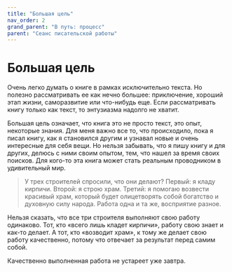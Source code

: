 ```yaml
---
title: "Большая цель"
nav_order: 2
grand_parent: "В путь: процесс"
parent: "Сеанс писательской работы"
---
```


# Большая цель

Очень легко думать о книге в рамках исключительно текста.  Но полезно
рассматривать ее как нечно большее: приключение, хороший этап жизни,
саморазвитие или что-нибудь еще.  Если рассматривать книгу только как
текст, то энтузиазма надолго не хватит.

Большая цель означает, что книга это не просто текст, это опыт,
некоторые знания.  Для меня важно все то, что происходило, пока я
писал книгу, как я становился другим и узнавал новые и очень
интересные для себя вещи.  Но нельзя забывать, что я пишу книгу и для
других, делюсь с ними своим опытом, тем, что нашел за время своих
поисков.  Для кого-то эта книга может стать реальным проводником в
удивительный мир.

> У трех строителей спросили, что они делают?  Первый: я кладу
> кирпичи.  Второй: я строю храм.  Третий: я помогаю возвести красивый
> храм, который будет олицетворять собой богатство и духовную силу
> народа.  Работа одна и та же, восприятие разное.

Нельзя сказать, что все три строителя выполняют свою работу
одинаково.  Тот, кто «всего лишь кладет кирпичи», работу свою знает и
как-то делает.  А тот, кто «возводит храм», к тому же делает свою
работу качественно, потому что отвечает за результат перед самим
собой.

Качественно выполненная работа не устареет уже завтра.
